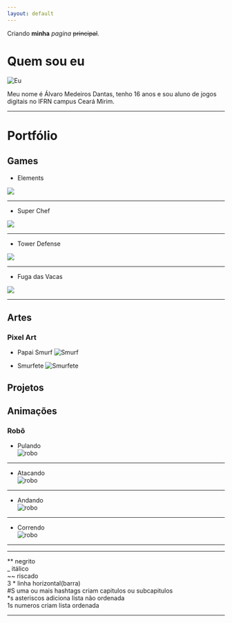```yaml
---
layout: default
---
```


Criando **minha** _pagina_  ~~principal~~.

# Quem sou eu

![Eu](Eu.jpg)

Meu nome é Álvaro Medeiros Dantas, tenho 16 anos e sou aluno de jogos digitais no IFRN campus Ceará Mirim.


* * *

# Portfólio

## Games

* Elements
 
 [![](Elements.PNG)](https://AlvaroMD2016.github.io/Elements)  
 
* * * 
 
* Super Chef
 
 [![](superchef.PNG)](https://AlvaroMD2016.github.io/Super%20Chef)  

* * *

* Tower Defense
 
 [![](tower.PNG)](https://AlvaroMD2016.github.io/Tower%20Defense)  

* * *

* Fuga das Vacas
 
 [![](fugavacas.PNG)](https://AlvaroMD2016.github.io/Fuga%20das%20Vacas) 
 
* * *

## Artes

### Pixel Art

* Papai Smurf
![Smurf](Papaismurf0.png)

* Smurfete
![Smurfete](frente_parada.PNG)



## Projetos 

## Animações

### Robô

* Pulando  
![robo](robopulo.gif)  
* * *
* Atacando  
![robo](roboataque.gif)  
* * *
* Andando  
![robo](roboandando.gif)  
* * *
* Correndo  
![robo](robocorrendo.gif)  
* * *


* * *

** negrito  
_ itálico  
~~ riscado  
3 * linha horizontal(barra)   
#S uma ou mais hashtags criam capitulos ou subcapitulos  
*s asteriscos adiciona lista não ordenada  
1s numeros criam lista ordenada  

* * *
